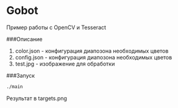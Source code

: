 # Gobot
Пример работы с OpenCV и Tesseract

###Описание
1. color.json - конфигурация диапозона необходимых цветов
2. config.json - конфигурация диапозона необходимых цветов
3. test.jpg - изображение для обработки

###Запуск
```zsh
./main
```

Результат в targets.png